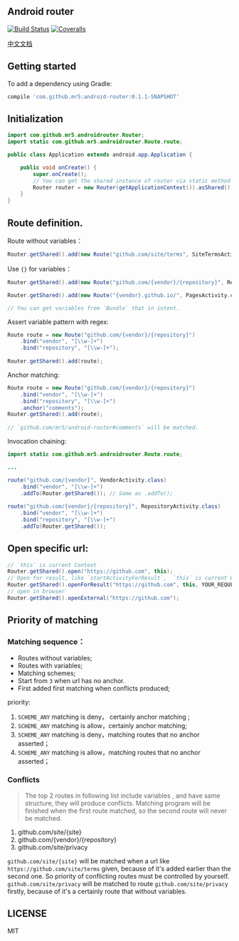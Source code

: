 ## Android router

[![Build Status](https://travis-ci.org/mr5/android-router.svg)](https://travis-ci.org/mr5/android-router)
[![Coveralls](https://coveralls.io/repos/github/mr5/android-router/badge.svg?branch=master
)](https://coveralls.io/github/mr5/android-router)

[中文文档](README_zh.md)
## Getting started
To add a dependency using Gradle:
```groovy
compile 'com.github.mr5:android-router:0.1.1-SNAPSHOT'

```
## Initialization
```java
import com.github.mr5.androidrouter.Router;
import static com.github.mr5.androidrouter.Route.route;

public class Application extends android.app.Application {

    public void onCreate() {
        super.onCreate();
        // You can get the shared instance of router via static method `getShared`, after `asShared` method called on a instance of `Router`.
        Router router = new Router(getApplicationContext()).asShared();
	}
}
```

## Route definition.

Route without variables：

```java
Router.getShared().add(new Route("github.com/site/terms", SiteTermsActivity.class));
```

Use `{}` for variables：

```java
Router.getShared().add(new Route("github.com/{vendor}/{repository}", RespositoryActivity.class));

Router.getShared().add(new Route("{vendor}.github.io/", PagesActivity.class));

// You can get variables from `Bundle` that in intent.

```

Assert variable pattern with regex:

```java
Route route = new Route("github.com/{vendor}/{repository}")
	.bind("vendor", "[\\w-]+")
	.bind("repository", "[\\w-]+");
	
Router.getShared().add(route);

```

Anchor matching:

```java
Route route = new Route("github.com/{vendor}/{repository}")
	.bind("vendor", "[\\w-]+")
	.bind("repository", "[\\w-]+")
	.anchor("comments");
Router.getShared().add(route);
	
// `github.com/mr5/android-router#comments` will be matched.
```

 Invocation chaining:
 

```java
import static com.github.mr5.androidrouter.Route.route;

...

route("github.com/{vendor}", VendorActivity.class)
	.bind("vendor", "[\\w-]+")
	.addTo(Router.getShared()); // Same as .addTo();
	
route("github.com/{vendor}/{repository}", RepositoryActivity.class)
	.bind("vendor", "[\\w-]+")
	.bind("repository", "[\\w-]+")
	.addTo(Router.getShared());
```
## Open specific url:

```java
// `this` is current Context
Router.getShared().open("https://github.com", this);
// Open for result, like `startActivityForResult`,  `this` is current Context
Router.getShared().openForResult("https://github.com", this, YOUR_REQUEST_CODE);
// open in browser
Router.getShared().openExternal("https://github.com");
```


## Priority of matching

### Matching sequence：

* Routes without variables;
* Routes with variables;
* Matching schemes;
* Start from `3` when url has no anchor.
* First added first matching when conflicts produced;

priority:

1. `SCHEME_ANY` matching is deny， certainly anchor matching ;
1. `SCHEME_ANY` matching is allow，certainly anchor matching;
1. `SCHEME_ANY` matching is deny，matching routes that no anchor asserted；
1. `SCHEME_ANY` matching is allow，matching routes that no anchor asserted；


### Conflicts

> The top 2 routes in following list include variables , and have same structure, they will produce conflicts. Matching program will be finished when the first route matched,  so the second route will never be matched.

1. github.com/site/{site}
2. github.com/{vendor}/{repository}
3. github.com/site/privacy

`github.com/site/{site}` will be matched when a url like `https://github.com/site/terms` given, because of it's added earlier than the second one. So priority of conflicting routes must be controlled by yourself.
`github.com/site/privacy` will be matched to route `github.com/site/privacy` firstly, because of it's a certainly route that without variables. 
 
## LICENSE
MIT